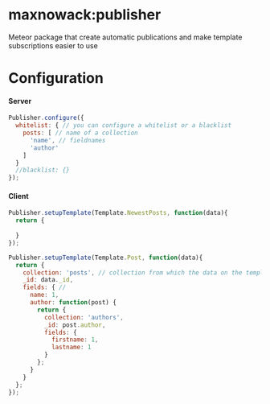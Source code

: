 # maxnowack:publisher
Meteor package that create automatic publications and make template subscriptions easier to use

# Configuration

#### Server
````javascript
Publisher.configure({
  whitelist: { // you can configure a whitelist or a blacklist
    posts: [ // name of a collection
      'name', // fieldnames
      'author'
    ]
  }
  //blacklist: {}
});
````

#### Client
````javascript
Publisher.setupTemplate(Template.NewestPosts, function(data){
  return {
    
  }
});
````

````javascript
Publisher.setupTemplate(Template.Post, function(data){
  return {
    collection: 'posts', // collection from which the data on the template should be
    _id: data._id,
    fields: { //
      name: 1,
      author: function(post) {
        return {
          collection: 'authors',
          _id: post.author,
          fields: {
            firstname: 1,
            lastname: 1
          }
        };
      }
    }
  };
});
````
